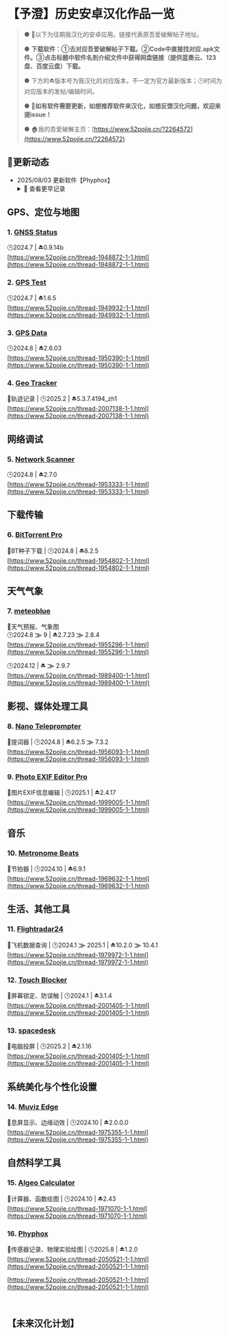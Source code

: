 # 【予澄】历史安卓汉化作品一览

> ● 💬以下为往期我汉化的安卓应用。链接代表原吾爱破解帖子地址。
>
> ● **下载软件：①去对应吾爱破解帖子下载。②Code中直接找对应.apk文件。③点击标题中软件名到介绍文件中获得网盘链接（提供蓝奏云、123盘、百度云盘）下载。**
> 
> ● 下方的⏏️版本号为我汉化的对应版本，不一定为官方最新版本；🕒时间为对应版本的发帖/编辑时间。
>
> ● 📢**如有软件需要更新，如想推荐软件来汉化，如想反馈汉化问题，欢迎来提issue！**
>
> ● 🏠我的吾爱破解主页：[https://www.52pojie.cn/?2264572](https://www.52pojie.cn/?2264572)
## 🔹更新动态
- 2025/08/03 更新软件【Phyphox】
  <details>
  <summary>  📜 查看更早记录 </summary>
    - 2025/08/03 启用Github同步库
  </details>
## GPS、定位与地图

### 1. [GNSS Status](https://github.com/Yucheng0317/Yucheng-CN-l10n/wiki/GNSS-Status)

🕒2024.7  |  ⏏️0.9.14b  
[https://www.52pojie.cn/thread-1948872-1-1.html](https://www.52pojie.cn/thread-1948872-1-1.html)

### 2. [GPS Test](https://github.com/Yucheng0317/Yucheng-CN-l10n/wiki/GPS-Test)

🕒2024.7  |  ⏏️1.6.5  
[https://www.52pojie.cn/thread-1949932-1-1.html](https://www.52pojie.cn/thread-1949932-1-1.html)

### 3. [GPS Data](https://github.com/Yucheng0317/Yucheng-CN-l10n/wiki/GPS-Data)

🕒2024.8  |  ⏏️2.6.03  
[https://www.52pojie.cn/thread-1950390-1-1.html](https://www.52pojie.cn/thread-1950390-1-1.html)

### 4. [Geo Tracker](https://github.com/Yucheng0317/Yucheng-CN-l10n/wiki/Geo-Tracker---GPS-tracker)

📣轨迹记录  |  🕒2025.2  |  ⏏️5.3.7.4194_zh1  
[https://www.52pojie.cn/thread-2007138-1-1.html](https://www.52pojie.cn/thread-2007138-1-1.html)

## 网络调试

### 5. [Network Scanner](https://github.com/Yucheng0317/Yucheng-CN-l10n/wiki/Network-Scanner)

🕒2024.8  |  ⏏️2.7.0  
[https://www.52pojie.cn/thread-1953333-1-1.html](https://www.52pojie.cn/thread-1953333-1-1.html)

## 下载传输

### 6. [BitTorrent Pro](https://github.com/Yucheng0317/Yucheng-CN-l10n/wiki/BitTorrent-Pro)

📣BT种子下载  |  🕒2024.8  |  ⏏️8.2.5  
[https://www.52pojie.cn/thread-1954802-1-1.html](https://www.52pojie.cn/thread-1954802-1-1.html)

## 天气气象

### 7. [meteoblue](https://github.com/Yucheng0317/Yucheng-CN-l10n/wiki/meteoblue)

📣天气预报、气象图  
🕒2024.8 ⨠ 9  |  ⏏️2.7.23 ⨠ 2.8.4  
[https://www.52pojie.cn/thread-1955296-1-1.html](https://www.52pojie.cn/thread-1955296-1-1.html)

🕒2024.12  |  ⏏️ ⨠ 2.9.7  
[https://www.52pojie.cn/thread-1989400-1-1.html](https://www.52pojie.cn/thread-1989400-1-1.html)

## 影视、媒体处理工具

### 8. [Nano Teleprompter](https://github.com/Yucheng0317/Yucheng-CN-l10n/wiki/Nano-Teleprompter)

📣提词器  |  🕒2024.8  |  ⏏️6.2.5 ⨠ 7.3.2  
[https://www.52pojie.cn/thread-1956093-1-1.html](https://www.52pojie.cn/thread-1956093-1-1.html)

### 9. [Photo EXIF Editor Pro](https://github.com/Yucheng0317/Yucheng-CN-l10n/wiki/Photo-EXIF-Editor-Pro)

📣图片EXIF信息编辑  |  🕒2025.1  |  ⏏️2.4.17  
[https://www.52pojie.cn/thread-1999005-1-1.html](https://www.52pojie.cn/thread-1999005-1-1.html)

## 音乐

### 10. [Metronome Beats](https://github.com/Yucheng0317/Yucheng-CN-l10n/wiki/Metronome-Beats)

📣节拍器  |  🕒2024.10  |  ⏏️6.9.1  
[https://www.52pojie.cn/thread-1969632-1-1.html](https://www.52pojie.cn/thread-1969632-1-1.html)

## 生活、其他工具

### 11. [Flightradar24](https://github.com/Yucheng0317/Yucheng-CN-l10n/wiki/Flightradar24)

📣飞机数据查询  |  🕒2024.1 ⨠ 2025.1  |  ⏏️10.2.0 ⨠ 10.4.1  
[https://www.52pojie.cn/thread-1979972-1-1.html](https://www.52pojie.cn/thread-1979972-1-1.html)

### 12. [Touch Blocker](https://github.com/Yucheng0317/Yucheng-CN-l10n/wiki/Touch-Blocker)

📣屏幕锁定、防误触  |  🕒2024.1  |  ⏏️3.1.4  
[https://www.52pojie.cn/thread-2001405-1-1.html](https://www.52pojie.cn/thread-2001405-1-1.html)

### 13. [spacedesk](https://github.com/Yucheng0317/Yucheng-CN-l10n/wiki/spacedesk)

📣电脑投屏  |  🕒2025.2  |  ⏏️2.1.16  
[https://www.52pojie.cn/thread-2001405-1-1.html](https://www.52pojie.cn/thread-2001405-1-1.html)

## 系统美化与个性化设置

### 14. [Muviz Edge](https://github.com/Yucheng0317/Yucheng-CN-l10n/wiki/Muviz-Edge)

📣息屏显示、边缘动效  |  🕒2024.10  |  ⏏️2.0.0.0  
[https://www.52pojie.cn/thread-1975355-1-1.html](https://www.52pojie.cn/thread-1975355-1-1.html)

## 自然科学工具

### 15. [Algeo Calculator](https://github.com/Yucheng0317/Yucheng-CN-l10n/wiki/Algeo-Calculator)

📣计算器、函数绘图  |  🕒2024.10  |  ⏏️2.43  
[https://www.52pojie.cn/thread-1971070-1-1.html](https://www.52pojie.cn/thread-1971070-1-1.html)

### 16. [Phyphox](https://github.com/Yucheng0317/Yucheng-CN-l10n/wiki/Phyphox)

📣传感器记录、物理实验绘图  |  🕒2025.8  |  ⏏️1.2.0  
[https://www.52pojie.cn/thread-2050521-1-1.html](https://www.52pojie.cn/thread-2050521-1-1.html)

[https://www.52pojie.cn/thread-2050521-1-1.html](https://www.52pojie.cn/thread-2050521-1-1.html)

‍
## 【未来汉化计划】
